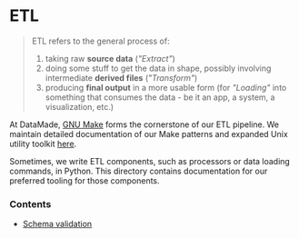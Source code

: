 # ETL

<blockquote>
<p>ETL refers to the general process of:</p>

<p>
    <ol>
        <li>taking raw <strong>source data</strong> (<em>"Extract"</em>)</li>
        <li>doing some stuff to get the data in shape, possibly involving intermediate <strong>derived files</strong> (<em>"Transform"</em>)</li>
        <li>producing <strong>final output</strong> in a more usable form (for <em>"Loading"</em> into something that consumes the data - be it an app, a system, a visualization, etc.)</li>
    </ol>
</p>
</blockquote>

At DataMade, [GNU Make](https://www.gnu.org/software/make/) forms the cornerstone of our ETL pipeline. We maintain detailed documentation of our Make patterns and expanded Unix utility toolkit [here](https://github.com/datamade/data-making-guidelines).

Sometimes, we write ETL components, such as processors or data loading commands, in Python. This directory contains documentation for our preferred tooling for those components.

### Contents

- [Schema validation](schema-validation.md)
